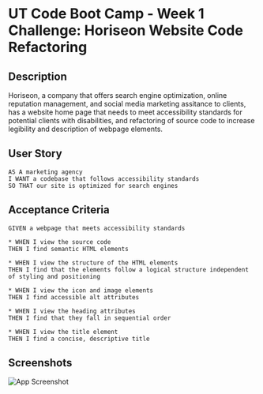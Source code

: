 # UT Code Boot Camp - Week 1 Challenge: Horiseon Website Code Refactoring

## Description

Horiseon, a company that offers search engine optimization, online reputation management,
and social media marketing assitance to clients, has a website home page that needs to meet 
accessibility standards for potential clients with disabilities, and refactoring of source code
to increase legibility and description of webpage elements.

## User Story

```
AS A marketing agency
I WANT a codebase that follows accessibility standards
SO THAT our site is optimized for search engines
```

## Acceptance Criteria

```
GIVEN a webpage that meets accessibility standards

* WHEN I view the source code
THEN I find semantic HTML elements

* WHEN I view the structure of the HTML elements
THEN I find that the elements follow a logical structure independent of styling and positioning

* WHEN I view the icon and image elements
THEN I find accessible alt attributes

* WHEN I view the heading attributes
THEN I find that they fall in sequential order

* WHEN I view the title element
THEN I find a concise, descriptive title
```

## Screenshots

![App Screenshot]("https://github.com/strudelAndCoffee/challenge-wk1-codeRefactor/tree/main/assets/images/screenshot1.png")